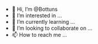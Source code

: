 - 👋 Hi, I’m @Bottuns
- 👀 I’m interested in ...
- 🌱 I’m currently learning ...
- 💞️ I’m looking to collaborate on ...
- 📫 How to reach me ...

<!---
Bottuns/Bottuns is a ✨ special ✨ repository because its `README.md` (this file) appears on your GitHub profile.
You can click the Preview link to take a look at your changes.
--->
